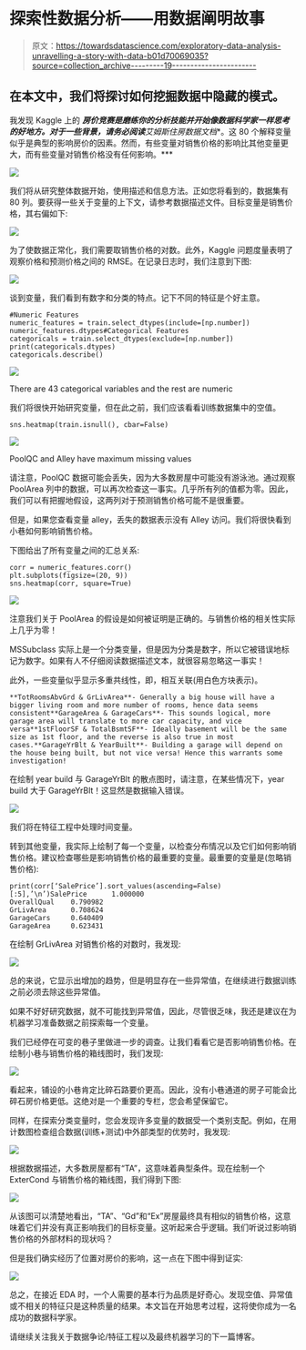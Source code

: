 # 探索性数据分析——用数据阐明故事

> 原文：<https://towardsdatascience.com/exploratory-data-analysis-unravelling-a-story-with-data-b01d70069035?source=collection_archive---------19----------------------->

## 在本文中，我们将探讨如何挖掘数据中隐藏的模式。

我发现 Kaggle 上的 ***房价竞赛是磨练你的分析技能并开始像数据科学家一样思考的好地方。对于一些背景，请务必阅读**艾姆斯住房数据文档**。这 80 个解释变量似乎是典型的影响房价的因素。然而，有些变量对销售价格的影响比其他变量更大，而有些变量对销售价格没有任何影响。***

![](img/c1f85a3b700b5da057cce9a0a6e8d130.png)

我们将从研究整体数据开始，使用描述和信息方法。正如您将看到的，数据集有 80 列。要获得一些关于变量的上下文，请参考数据描述文件。目标变量是销售价格，其右偏如下:

![](img/e3f18315aeafd0825ec8553027339c27.png)

为了使数据正常化，我们需要取销售价格的对数。此外，Kaggle 问题度量表明了观察价格和预测价格之间的 RMSE。在记录日志时，我们注意到下图:

![](img/f3d24aa760248d9e2828675bb4f3818d.png)

谈到变量，我们看到有数字和分类的特点。记下不同的特征是个好主意。

```
#Numeric Features
numeric_features = train.select_dtypes(include=[np.number])
numeric_features.dtypes#Categorical Features
categoricals = train.select_dtypes(exclude=[np.number])
print(categoricals.dtypes)
categoricals.describe()
```

![](img/aa83d82bf4ad387c27c7bed1ca974aa6.png)

There are 43 categorical variables and the rest are numeric

我们将很快开始研究变量，但在此之前，我们应该看看训练数据集中的空值。

```
sns.heatmap(train.isnull(), cbar=False)
```

![](img/7adddbbd0932ebbeccf3e34b7ab2d79a.png)

PoolQC and Alley have maximum missing values

请注意，PoolQC 数据可能会丢失，因为大多数房屋中可能没有游泳池。通过观察 PoolArea 列中的数据，可以再次检查这一事实。几乎所有列的值都为零。因此，我们可以有把握地假设，这两列对于预测销售价格可能不是很重要。

但是，如果您查看变量 alley，丢失的数据表示没有 Alley 访问。我们将很快看到小巷如何影响销售价格。

下图给出了所有变量之间的汇总关系:

```
corr = numeric_features.corr()
plt.subplots(figsize=(20, 9))
sns.heatmap(corr, square=True)
```

![](img/7d67a7a22717974ff9cd8562a573a014.png)

注意我们关于 PoolArea 的假设是如何被证明是正确的。与销售价格的相关性实际上几乎为零！

MSSubclass 实际上是一个分类变量，但是因为分类是数字，所以它被错误地标记为数字。如果有人不仔细阅读数据描述文本，就很容易忽略这一事实！

此外，一些变量似乎显示多重共线性，即，相互关联(用白色方块表示)。

```
**TotRoomsAbvGrd & GrLivArea**- Generally a big house will have a bigger living room and more number of rooms, hence data seems consistent**GarageArea & GarageCars**- This sounds logical, more garage area will translate to more car capacity, and vice versa**1stFloorSF & TotalBsmtSF**- Ideally basement will be the same size as 1st floor, and the reverse is also true in most cases.**GarageYrBlt & YearBuilt**- Building a garage will depend on the house being built, but not vice versa! Hence this warrants some investigation!
```

在绘制 year build 与 GarageYrBlt 的散点图时，请注意，在某些情况下，year build 大于 GarageYrBlt！这显然是数据输入错误。

![](img/998cba9a4cd6a97599a0232adb508728.png)

我们将在特征工程中处理时间变量。

转到其他变量，我实际上绘制了每一个变量，以检查分布情况以及它们如何影响销售价格。建议检查哪些是影响销售价格的最重要的变量。最重要的变量是(忽略销售价格):

```
print(corr[‘SalePrice’].sort_values(ascending=False)[:5],’\n’)SalePrice      1.000000
OverallQual    0.790982
GrLivArea      0.708624
GarageCars     0.640409
GarageArea     0.623431
```

在绘制 GrLivArea 对销售价格的对数时，我发现:

![](img/cce7bb490da9afba0675f7dac35f9c87.png)

总的来说，它显示出增加的趋势，但是明显存在一些异常值，在继续进行数据训练之前必须去除这些异常值。

如果不好好研究数据，就不可能找到异常值，因此，尽管很乏味，我还是建议在为机器学习准备数据之前探索每一个变量。

我们已经停在可变的巷子里做进一步的调查。让我们看看它是否影响销售价格。在绘制小巷与销售价格的箱线图时，我们发现:

![](img/793c2d469de550a633f09b3bef3cbc81.png)

看起来，铺设的小巷肯定比碎石路要价更高。因此，没有小巷通道的房子可能会比碎石房价格更低。这绝对是一个重要的专栏，您会希望保留它。

同样，在探索分类变量时，您会发现许多变量的数据受一个类别支配。例如，在用计数图检查组合数据(训练+测试)中外部类型的优势时，我发现:

![](img/1c282856e5c4b58a1faa6c44b190f6ff.png)

根据数据描述，大多数房屋都有“TA”，这意味着典型条件。现在绘制一个 ExterCond 与销售价格的箱线图，我们得到下图:

![](img/60e814eb97a32a06a1b3d1e36f1a20ca.png)

从该图可以清楚地看出，“TA”、“Gd”和“Ex”房屋最终具有相似的销售价格，这意味着它们并没有真正影响我们的目标变量。这听起来合乎逻辑。我们听说过影响销售价格的外部材料的现状吗？

但是我们确实经历了位置对房价的影响，这一点在下图中得到证实:

![](img/b56579592bbe879f9af5d32e0718e9a0.png)

总之，在接近 EDA 时，一个人需要的基本行为品质是好奇心。发现空值、异常值或不相关的特征只是这种质量的结果。本文旨在开始思考过程，这将使你成为一名成功的数据科学家。

请继续关注我关于数据争论/特征工程以及最终机器学习的下一篇博客。